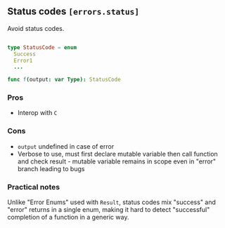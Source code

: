 ## Status codes `[errors.status]`

Avoid status codes.

```nim

type StatusCode = enum
  Success
  Error1
  ...

func f(output: var Type): StatusCode
```

### Pros

* Interop with `C`

### Cons

* `output` undefined in case of error
* Verbose to use, must first declare mutable variable then call function and check result - mutable variable remains in scope even in "error" branch leading to bugs

### Practical notes

Unlike "Error Enums" used with `Result`, status codes mix "success" and "error" returns in a single enum, making it hard to detect "successful" completion of a function in a generic way.
